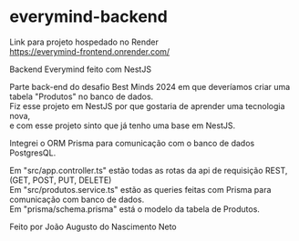 # everymind-backend

Link para projeto hospedado no Render  
https://everymind-frontend.onrender.com/  

Backend Everymind feito com NestJS  

Parte back-end do desafio Best Minds 2024 em que deveríamos criar uma tabela "Produtos" no banco de dados.   
Fiz esse projeto em NestJS por que gostaria de aprender uma tecnologia nova,  
e com esse projeto sinto que já tenho uma base em NestJS.  

Integrei o ORM Prisma para comunicação com o banco de dados PostgresQL.  

Em "src/app.controller.ts" estão todas as rotas da api de requisição REST, (GET, POST, PUT, DELETE)  
Em "src/produtos.service.ts" estão as queries feitas com Prisma para comunicação com banco de dados.  
Em "prisma/schema.prisma" está o modelo da tabela de Produtos.  

Feito por João Augusto do Nascimento Neto
